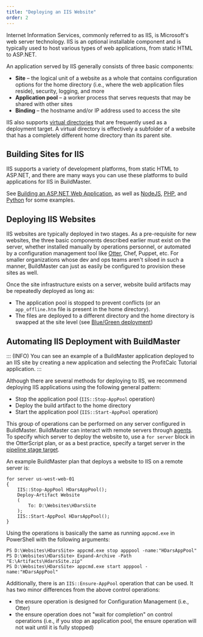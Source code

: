 ```yaml
---
title: "Deploying an IIS Website"
order: 2
---
```


Internet Information Services, commonly referred to as IIS, is Microsoft's web server technology. IIS is an optional installable component and is typically used to host various types of web applications, from static HTML to ASP.NET.

An application served by IIS generally consists of three basic components:

 - **Site** – the logical unit of a website as a whole that contains configuration options for the home directory (i.e., where the web application files reside), security, logging, and more
 - **Application pool** – a worker process that serves requests that may be shared with other sites
 - **Binding** – the hostname and/or IP address used to access the site

IIS also supports [virtual directories](https://docs.microsoft.com/en-us/iis/get-started/planning-your-iis-architecture/understanding-sites-applications-and-virtual-directories-on-iis#virtual-directories) that are frequently used as a deployment target. A virtual directory is effectively a subfolder of a website that has a completely different home directory than its parent site.

## Building Sites for IIS 

IIS supports a variety of development platforms, from static HTML to ASP.NET, and there are many ways you can use these platforms to build applications for IIS in BuildMaster.

See [Building an ASP.NET Web Application](/docs/buildmaster/development-platforms/buildmaster-platforms-dotnet/buildmaster-platforms-dot-net-asp-net), as well as [NodeJS](/docs/buildmaster/development-platforms/buildmaster-platforms-node-js), [PHP](/docs/buildmaster/development-platforms/buildmaster-platforms-php), and [Python](/docs/buildmaster/development-platforms/buildmaster-platforms-python) for some examples.


## Deploying IIS Websites 

IIS websites are typically deployed in two stages. As a pre-requisite for new websites, the three basic components described earlier must exist on the server, whether installed manually by operations personnel, or automated by a configuration management tool like [Otter](https://inedo.com/otter), Chef, Puppet, etc. For smaller organizations whose dev and ops teams aren't siloed in such a manner, BuildMaster can just as easily be configured to provision these sites as well.

Once the site infrastructure exists on a server, website build artifacts may be repeatedly deployed as long as:

 - The application pool is stopped to prevent conflicts (or an  `app_offline.htm` file is present in the home directory). 
 - The files are deployed to a different directory and the home directory is swapped at the site level (see [Blue/Green deployment](/docs/buildmaster/deployment-continuous-delivery/buildmaster-ci-cd-deployment-patterns/buildmaster-ci-cd-deployment-patterns-blue-green))

## Automating IIS Deployment with BuildMaster

::: (INFO)
You can see an example of a BuildMaster application deployed to an IIS site by creating a new application and selecting the ProfitCalc Tutorial application.
:::

Although there are several methods for deploying to IIS, we recommend deploying IIS applications using the following general pattern:

 - Stop the application pool (`IIS::Stop-AppPool` operation) 
 - Deploy the build artifact to the home directory
 - Start the application pool (`IIS::Start-AppPool` operation)

This group of operations can be performed on any server configured in BuildMaster. BuildMaster can interact with remote servers through [agents](/docs/buildmaster/administration-agents-and-infrastructure/buildmaster-servers). To specify which server to deploy the website to, use a `for server` block in the OtterScript plan, or as a best practice, specify a target server in the [pipeline stage target](/docs/buildmaster/deployment-continuous-delivery/buildmaster-pipelines#pipeline-stages).

An example BuildMaster plan that deploys a website to IIS on a remote server is:

```
for server us-west-web-01
{
    IIS::Stop-AppPool HDarsAppPool();
    Deploy-Artifact Website
    (
        To: D:\Websites\HDarsSite
    );
    IIS::Start-AppPool HDarsAppPool();
}
```

Using the operations is basically the same as running `appcmd.exe` in PowerShell with the following arguments: 

```
PS D:\Websites\HDarsSite> appcmd.exe stop apppool -name:"HDarsAppPool"
PS D:\Websites\HDarsSite> Expand-Archive -Path "E:\Artifacts\HdarsSite.zip"
PS D:\Websites\HDarsSite> appcmd.exe start apppool -name:"HDarsAppPool"
```

Additionally, there is an `IIS::Ensure-AppPool` operation that can be used. It has two minor differences from the above control operations:

 - the ensure operation is designed for Configuration Management (i.e., Otter)
 - the ensure operation does not "wait for completion" on control operations (i.e., if you stop an application pool, the ensure operation will not wait until it is fully stopped) 
